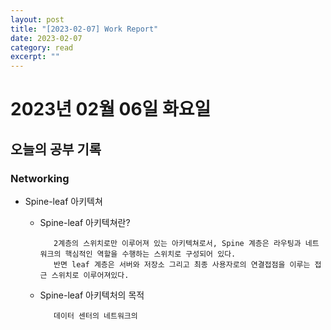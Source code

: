 ```yaml
---
layout: post
title: "[2023-02-07] Work Report" 
date: 2023-02-07
category: read 
excerpt: ""
---
```

# 2023년 02월 06일 화요일 

## 오늘의 공부 기록 
### Networking
- Spine-leaf 아키텍쳐
    - Spine-leaf 아키텍쳐란? 
      ```
         2계층의 스위치로만 이루어져 있는 아키텍쳐로서, Spine 계층은 라우팅과 네트워크의 핵심적인 역할을 수행하는 스위치로 구성되어 있다. 
         반면 leaf 계층은 서버와 저장소 그리고 최종 사용자로의 연결접점을 이루는 접근 스위치로 이루어져있다. 
      ```
    - Spine-leaf 아키텍처의 목적
      ```
         데이터 센터의 네트워크의 
      ``` 

     ```
        
     ```